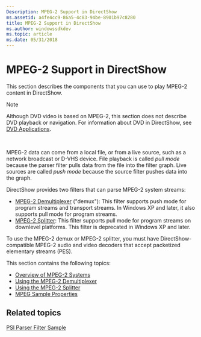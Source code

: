 ```yaml
---
Description: MPEG-2 Support in DirectShow
ms.assetid: a4fe4cc9-86a5-4c83-94be-8901b97c8280
title: MPEG-2 Support in DirectShow
ms.author: windowssdkdev
ms.topic: article
ms.date: 05/31/2018
---
```


# MPEG-2 Support in DirectShow

This section describes the components that you can use to play MPEG-2 content in DirectShow.

> [!Note]  
> Although DVD video is based on MPEG-2, this section does not describe DVD playback or navigation. For information about DVD in DirectShow, see [DVD Applications](dvd-applications.md).

 

MPEG-2 data can come from a local file, or from a live source, such as a network broadcast or D-VHS device. File playback is called *pull mode* because the parser filter pulls data from the file into the filter graph. Live sources are called *push mode* because the source filter pushes data into the graph.

DirectShow provides two filters that can parse MPEG-2 system streams:

-   [MPEG-2 Demultiplexer](mpeg-2-demultiplexer.md) ("demux"): This filter supports push mode for program streams and transport streams. In Windows XP and later, it also supports pull mode for program streams.
-   [MPEG-2 Splitter](mpeg-2-splitter.md): This filter supports pull mode for program streams on downlevel platforms. This filter is deprecated in Windows XP and later.

To use the MPEG-2 demux or MPEG-2 splitter, you must have DirectShow-compatible MPEG-2 audio and video decoders that accept packetized elementary streams (PES).

This section contains the following topics:

-   [Overview of MPEG-2 Systems](overview-of-mpeg-2-systems.md)
-   [Using the MPEG-2 Demultiplexer](using-the-mpeg-2-demultiplexer.md)
-   [Using the MPEG-2 Splitter](using-the-mpeg-2-splitter.md)
-   [MPEG Sample Properties](mpeg-sample-properties.md)

## Related topics

<dl> <dt>

[PSI Parser Filter Sample](psi-parser-filter-sample.md)
</dt> </dl>

 

 



